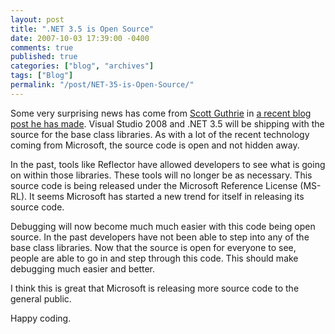 ```yaml
---
layout: post
title: ".NET 3.5 is Open Source"
date: 2007-10-03 17:39:00 -0400
comments: true
published: true
categories: ["blog", "archives"]
tags: ["Blog"]
permalink: "/post/NET-35-is-Open-Source/"
---
```

<!-- more -->



<p>Some very surprising news has come from <a href="http://weblogs.asp.net/scottgu/">Scott Guthrie</a> in <a href="http://weblogs.asp.net/scottgu/archive/2007/10/03/releasing-the-source-code-for-the-net-framework-libraries.aspx">a recent blog post he has made</a>. Visual Studio 2008 and .NET 3.5 will be shipping with the source for the base class libraries. As with a lot of the recent technology coming from Microsoft, the source code is open and not hidden away.</p>
<p>In the past, tools like Reflector have allowed developers to see what is going on within those libraries. These tools will no longer be as necessary. This source code is being released under the Microsoft Reference License (MS-RL). It seems Microsoft has started a new trend for itself in releasing its source code.</p>
<p>Debugging will now become much much easier with this code being open source. In the past developers have not been able to step into any of the base class libraries. Now that the source is open for everyone to see, people are able to go in and step through this code. This should make debugging much easier and better.</p>
<p>I think this is great that Microsoft is releasing more source code to the general public.</p>
<p>Happy coding.</p>
